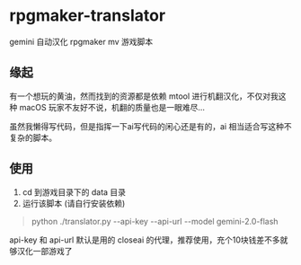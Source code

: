 # rpgmaker-translator
gemini 自动汉化 rpgmaker mv 游戏脚本
## 缘起
有一个想玩的黄油，然而找到的资源都是依赖 mtool 进行机翻汉化，不仅对我这种 macOS 玩家不友好不说，机翻的质量也是一眼难尽...

虽然我懒得写代码，但是指挥一下ai写代码的闲心还是有的，ai 相当适合写这种不复杂的脚本。

## 使用

1. cd 到游戏目录下的 data 目录
2. 运行该脚本 (请自行安装依赖)

> python ./translator.py --api-key <api-key> --api-url <api-url> --model gemini-2.0-flash

api-key 和 api-url 默认是用的 closeai 的代理，推荐使用，充个10块钱差不多就够汉化一部游戏了
